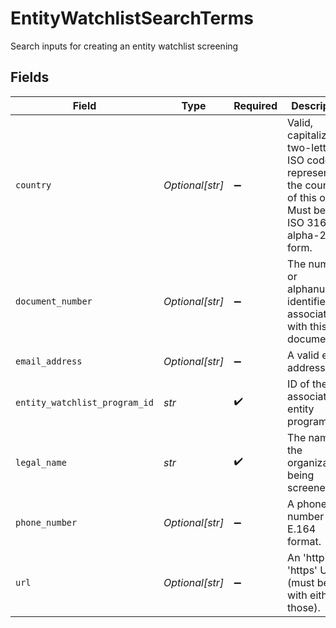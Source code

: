 # EntityWatchlistSearchTerms

Search inputs for creating an entity watchlist screening


## Fields

| Field                                                                                                                | Type                                                                                                                 | Required                                                                                                             | Description                                                                                                          | Example                                                                                                              |
| -------------------------------------------------------------------------------------------------------------------- | -------------------------------------------------------------------------------------------------------------------- | -------------------------------------------------------------------------------------------------------------------- | -------------------------------------------------------------------------------------------------------------------- | -------------------------------------------------------------------------------------------------------------------- |
| `country`                                                                                                            | *Optional[str]*                                                                                                      | :heavy_minus_sign:                                                                                                   | Valid, capitalized, two-letter ISO code representing the country of this object. Must be in ISO 3166-1 alpha-2 form. | US                                                                                                                   |
| `document_number`                                                                                                    | *Optional[str]*                                                                                                      | :heavy_minus_sign:                                                                                                   | The numeric or alphanumeric identifier associated with this document.                                                | C31195855                                                                                                            |
| `email_address`                                                                                                      | *Optional[str]*                                                                                                      | :heavy_minus_sign:                                                                                                   | A valid email address.                                                                                               | user@example.com                                                                                                     |
| `entity_watchlist_program_id`                                                                                        | *str*                                                                                                                | :heavy_check_mark:                                                                                                   | ID of the associated entity program.                                                                                 | entprg_2eRPsDnL66rZ7H                                                                                                |
| `legal_name`                                                                                                         | *str*                                                                                                                | :heavy_check_mark:                                                                                                   | The name of the organization being screened.                                                                         | Al-Qaida                                                                                                             |
| `phone_number`                                                                                                       | *Optional[str]*                                                                                                      | :heavy_minus_sign:                                                                                                   | A phone number in E.164 format.                                                                                      | +14025671234                                                                                                         |
| `url`                                                                                                                | *Optional[str]*                                                                                                      | :heavy_minus_sign:                                                                                                   | An 'http' or 'https' URL (must begin with either of those).                                                          | https://example.com                                                                                                  |